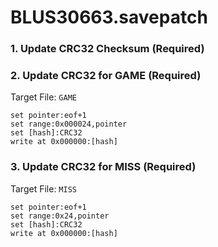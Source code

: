 # BLUS30663.savepatch

### 1.  Update CRC32 Checksum (Required)
### 2. Update CRC32 for GAME (Required)

Target File: `GAME`

```
set pointer:eof+1
set range:0x000024,pointer
set [hash]:CRC32
write at 0x000000:[hash]
```

### 3. Update CRC32 for MISS (Required)

Target File: `MISS`

```
set pointer:eof+1
set range:0x24,pointer
set [hash]:CRC32
write at 0x000000:[hash]
```

